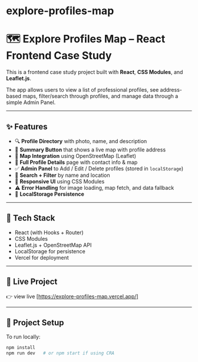 # explore-profiles-map
# 🗺️ Explore Profiles Map – React Frontend Case Study

This is a frontend case study project built with **React**, **CSS Modules**, and **Leaflet.js**.

The app allows users to view a list of professional profiles, see address-based maps, filter/search through profiles, and manage data through a simple Admin Panel.

---

## ✨ Features

- 🔍 **Profile Directory** with photo, name, and description
- 📍 **Summary Button** that shows a live map with profile address
- 🧭 **Map Integration** using OpenStreetMap (Leaflet)
- 🧾 **Full Profile Details** page with contact info & map
- ✅ **Admin Panel** to Add / Edit / Delete profiles (stored in `localStorage`)
- 🔎 **Search + Filter** by name and location
- 📱 **Responsive UI** using CSS Modules
- ⚠️ **Error Handling** for image loading, map fetch, and data fallback
- 💾 **LocalStorage Persistence**

---

## 🔧 Tech Stack

- React (with Hooks + Router)
- CSS Modules
- Leaflet.js + OpenStreetMap API
- LocalStorage for persistence
- Vercel for deployment

---

## 🚀 Live Project

👉 view live 
[https://explore-profiles-map.vercel.app/]

---

## 📁 Project Setup

To run locally:

```bash
npm install
npm run dev   # or npm start if using CRA

